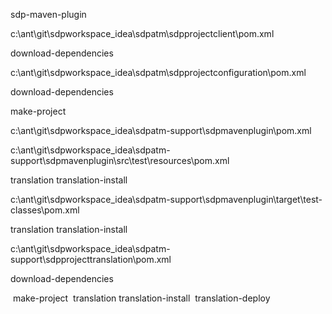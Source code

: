

sdp-maven-plugin

c:\ant\git\sdpworkspace_idea\sdpatm\sdpprojectclient\pom.xml

<goal>download-dependencies</goal>

c:\ant\git\sdpworkspace_idea\sdpatm\sdpprojectconfiguration\pom.xml

<goal>download-dependencies</goal>

<goal>make-project</goal>

c:\ant\git\sdpworkspace_idea\sdpatm-support\sdpmavenplugin\pom.xml

c:\ant\git\sdpworkspace_idea\sdpatm-support\sdpmavenplugin\src\test\resources\pom.xml

<goal>translation</goal>
<goal>translation-install</goal>

c:\ant\git\sdpworkspace_idea\sdpatm-support\sdpmavenplugin\target\test-classes\pom.xml

<goal>translation</goal>
<goal>translation-install</goal>

c:\ant\git\sdpworkspace_idea\sdpatm-support\sdpprojecttranslation\pom.xml

<goal>download-dependencies</goal>

​							<goal>make-project</goal>
​							<goal>translation</goal>
​							<goal>translation-install</goal>
​							<goal>translation-deploy</goal>





